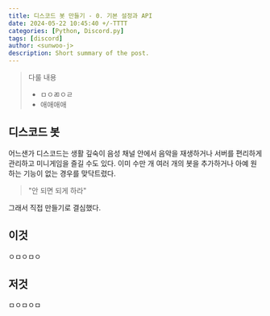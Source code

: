 ```yaml
---
title: 디스코드 봇 만들기 - 0. 기본 설정과 API
date: 2024-05-22 10:45:40 +/-TTTT
categories: [Python, Discord.py]
tags: [discord]
author: <sunwoo-j>
description: Short summary of the post.
---
```


> 다룰 내용
> - ㅁㅇㄻㅇㄹ
> - 애애애애

## 디스코드 봇

어느샌가 디스코드는 생활 깊숙이
음성 채널 안에서 음악을 재생하거나 서버를 편리하게 관리하고 미니게임을 즐길 수도 있다. 이미 수만 개 
여러 개의 봇을 추가하거나 아예 원하는 기능이 없는 경우를 맞닥트렸다. 

> "안 되면 되게 하라"

그래서 직접 만들기로 결심했다.

## 이것

ㅇㅁㅇㅁㅇ

## 저것

ㅁㅇㅁㅇㅁ